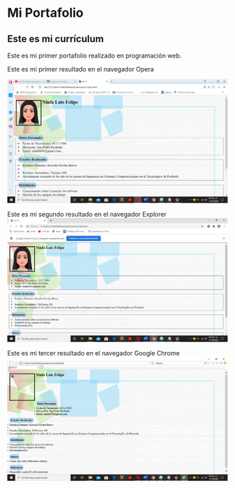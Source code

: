 Mi Portafolio
=============

Este es mi currículum
---------------------

 Este es mi primer portafolio realizado en programación web.
 
 Este es mi primer resultado en el navegador Opera
 
 ![Captura de resultados](https://github.com/Ninfaluis/curriculum/blob/master/1.jpg)
 
 
 
 
 
  Este es mi segundo resultado en el navegador Explorer
 ![Captura de resultados](https://github.com/Ninfaluis/curriculum/blob/master/2.jpg)
 
 
 
 
 
  Este es mi tercer resultado en el navegador Google Chrome
 ![Captura de resultados](https://github.com/Ninfaluis/curriculum/blob/master/3.jpg)

